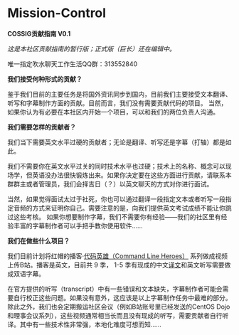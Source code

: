 # Mission-Control

**COSSIG贡献指南 V0.1**

_这是本社区贡献指南的暂行版；正式版（巨长）还在编辑中。_

唯一指定吹水聊天工作生活QQ群：313552840


**我们接受何种形式的贡献？**

鉴于我们目前的主要任务是将国外资讯同步到国内，目前我们主要接受文本翻译、听写和字幕制作方面的贡献。目前而言，我们没有需要贡献代码的项目。
当然，如果你认为有必要在本社区内开始一个项目，可以和我们的两位负责人沟通。


**我们需要怎样的贡献者？**

我们当下需要英文水平过硬的贡献者；无论是翻译、听写还是字幕（打轴）都是如此。

我们不需要你在英文水平过关的同时技术水平也过硬；技术上的名称、概念可以现场学，但英语没办法很快锻炼出来。如果你决定要在这些方面进行贡献，请联系本群群主或者管理员，我们会择吉日（？）以英文聊天的方式对你进行面试。

当然，如果觉得面试太过于社死，你也可以通过翻译一段指定文本或者听写一段指定音频的方式来证明你自己。需要注意的是，向我们提供英文考试成绩不能让你跳过这些考核。
如果你想要制作字幕，我们不需要你有经验——我们的社区里有经验丰富的字幕制作者可以手把手教你使用软件……


**我们在做些什么项目？**

我们目前计划将红帽的播客·[代码英雄（Command Line Heroes）](https://www.redhat.com/en/command-line-heroes) 系列做成视频上传B站。播客是英文，目前共 9 季， 1-5 季有现成的中文[译文](https://github.com/LCTT/LCRH)和英文听写需要做成双语字幕。

在官方提供的听写（transcript）中有一些错误和文本缺失，字幕制作者可能会需要自行校正这些问题。如果没有意外，这应该是以上字幕制作任务中最难的部分。
除此之外，我们也会定期搬运社区会议（例如B站账号里已经发送的CentOS Dojo和理事会议系列），这些视频通常相当长而且没有现成的听写，需要贡献者自行听译。其中有一些技术性非常强，本地化难度可想而知……
